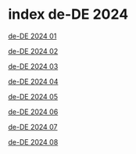 # index de-DE 2024

<a href="./01">de-DE 2024 01</a>

<a href="./02">de-DE 2024 02</a>

<a href="./03">de-DE 2024 03</a>

<a href="./04">de-DE 2024 04</a>

<a href="./05">de-DE 2024 05</a>

<a href="./06">de-DE 2024 06</a>

<a href="./07">de-DE 2024 07</a>

<a href="./08">de-DE 2024 08</a>
